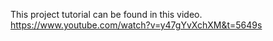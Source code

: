 This project tutorial can be found in this video.
https://www.youtube.com/watch?v=y47gYvXchXM&t=5649s
